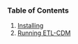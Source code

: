 
### Table of Contents
1. [Installing](/CoConnectTools/Installing/)
1. [Running ETL-CDM](/CoConnectTools/ETL-Tool/)
